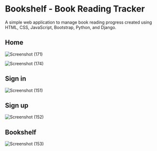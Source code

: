 # Bookshelf - Book Reading Tracker
<p>A simple web application to manage book reading progress created using HTML, CSS, JavaScript, Bootstrap, Python, and Django.
</p>

## Home
![Screenshot (171)](https://github.com/tanya21ag/bookshelf/assets/127618645/3088b5cb-24cb-4c5b-a151-2d2d2808e9c1)

![Screenshot (174)](https://github.com/tanya21ag/bookshelf/assets/127618645/83e47c7d-e707-406c-93ab-013cd1ec9d60)

## Sign in
![Screenshot (151)](https://github.com/tanya21ag/bookshelf/assets/127618645/3dfdfe8f-7ee1-4502-b9ef-a824ed3cf6b2)

## Sign up
![Screenshot (152)](https://github.com/tanya21ag/bookshelf/assets/127618645/ff89ba0c-a63d-4bd5-9ac4-54c9d0a72e26)

## Bookshelf
![Screenshot (153)](https://github.com/tanya21ag/bookshelf/assets/127618645/010873f9-ee63-4176-a25c-8bcdf6f5deff)
